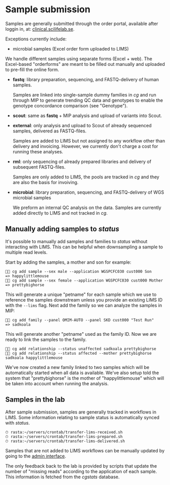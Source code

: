 # Sample submission

Samples are generally submitted through the order portal, available after loggin in, at: [clinical.scilifelab.se][portal].

Exceptions currently include:

- microbial samples (Excel order form uploaded to LIMS)

We handle different samples using separate forms (Excel + web). The Excel-based "orderforms" are meant to be filled out manually and uploaded to pre-fill the online form.

- **fastq**: library preparation, sequencing, and FASTQ-delivery of human samples.

    Samples are linked into single-sample dummy families in _cg_ and run through MIP to generate trending QC data and genotypes to enable the genotype concordance comparison (see "Genotype").

- **scout**: same as **fastq** + MIP analysis and upload of variants into Scout.

- **external**: only analysis and upload to Scout of already sequenced samples, delivered as FASTQ-files.

    Samples are added to LIMS but not assigned to any workflow other than delivery and invoicing. However, we currently don't charge a cost for running these analyses.

- **rml**: only sequencing of already prepared libraries and delivery of subsequent FASTQ-files.

    Samples are only added to LIMS, the pools are tracked in _cg_ and they are also the basis for invoiving.

- **microbial**: library preparation, sequencing, and FASTQ-delivery of WGS microbial samples

    We preform an internal QC analysis on the data. Samples are currently added directly to LIMS and not tracked in _cg_.

## Manually adding samples to _status_

It's possible to manually add samples and families to _status_ without interacting with LIMS. This can be helpful when downsampling a sample to multiple read levels.

Start by adding the samples, a mother and son for example:

    👨‍💻 cg add sample --sex male --application WGSPCFC030 cust000 Son
    => happylittlemouse
    👨‍💻 cg add sample --sex female --application WGSPCFC030 cust000 Mother
    => prettybighorse

This will generate a unique "petname" for each sample which we use to reference the samples downstream unless you provide an existing LIMS ID with the `--lims` flag. Next add the family so we can analyze the samples in MIP:

    👨‍💻 cg add family --panel OMIM-AUTO --panel SKD cust000 "Test Run"
    => sadkoala

This will generate another "petname" used as the family ID. Now we are ready to link the samples to the family.

    👨‍💻 cg add relationship --status unaffected sadkoala prettybighorse
    👨‍💻 cg add relationship --status affected --mother prettybighorse sadkoala happylittlemouse

We've now created a new family linked to two samples which will be automatically started when all data is available. We've also setup told the system that "prettybighorse" is the mother of "happylittlemouse" which will be taken into account when running the analysis.

## Samples in the lab

After sample submission, samples are generally tracked in workflows in LIMS. Some information relating to sample status is automatically synced with _status_.

    ⏱ rasta:~/servers/crontab/transfer-lims-received.sh
    ⏱ rasta:~/servers/crontab/transfer-lims-prepared.sh
    ⏱ rasta:~/servers/crontab/transfer-lims-delivered.sh

Samples that are not added to LIMS workflows can be manually updated by going to the [admin interface][clinical-api].

The only feedback back to the lab is provided by scripts that update the number of "missing reads" according to the application of each sample. This information is fetched from the _cgstats_ database.

[portal]: https://clinical.scilifelab.se/
[clinical-api]: https://clinical-api.scilifelab.se/admin/

